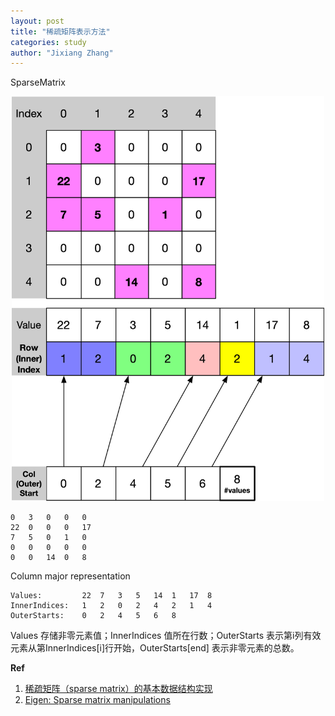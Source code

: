 ```yaml
---
layout: post
title: "稀疏矩阵表示方法"
categories: study
author: "Jixiang Zhang"
---
```


SparseMatrix

<p align="center">
  <img src="/images/SparseMatrix.png" width="500"/>
</p>

```text
0	3	0	0	0
22	0	0	0	17
7	5	0	1	0
0	0	0	0	0
0	0	14	0	8
```

Column major representation

```text
Values:	        22	7	3	5	14	1	17	8
InnerIndices:	1	2	0	2	4	2	1	4
OuterStarts:	0	2	4	5	6	8
```

Values 存储非零元素值；InnerIndices 值所在行数；OuterStarts 表示第i列有效元素从第InnerIndices[i]行开始，OuterStarts[end] 表示非零元素的总数。

**Ref**

1. [稀疏矩阵（sparse matrix）的基本数据结构实现](https://zhuanlan.zhihu.com/p/22711401)
2. [Eigen: Sparse matrix manipulations](https://eigen.tuxfamily.org/dox/group__TutorialSparse.html)
